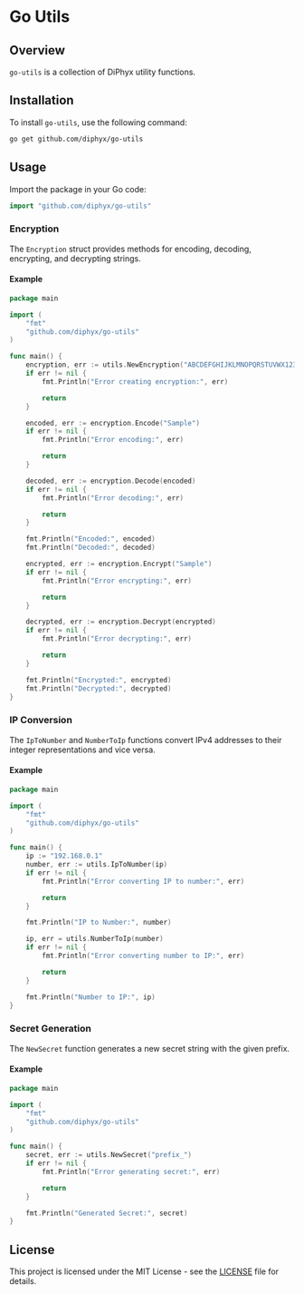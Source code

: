# Go Utils

## Overview

`go-utils` is a collection of DiPhyx utility functions.

## Installation

To install `go-utils`, use the following command:

```sh
go get github.com/diphyx/go-utils
```

## Usage

Import the package in your Go code:

```go
import "github.com/diphyx/go-utils"
```

### Encryption

The `Encryption` struct provides methods for encoding, decoding, encrypting, and decrypting strings.

#### Example

```go
package main

import (
    "fmt"
    "github.com/diphyx/go-utils"
)

func main() {
    encryption, err := utils.NewEncryption("ABCDEFGHIJKLMNOPQRSTUVWX12345678", "1234567890123456")
    if err != nil {
        fmt.Println("Error creating encryption:", err)

        return
    }

    encoded, err := encryption.Encode("Sample")
    if err != nil {
        fmt.Println("Error encoding:", err)

        return
    }

    decoded, err := encryption.Decode(encoded)
    if err != nil {
        fmt.Println("Error decoding:", err)

        return
    }

    fmt.Println("Encoded:", encoded)
    fmt.Println("Decoded:", decoded)

    encrypted, err := encryption.Encrypt("Sample")
    if err != nil {
        fmt.Println("Error encrypting:", err)

        return
    }

    decrypted, err := encryption.Decrypt(encrypted)
    if err != nil {
        fmt.Println("Error decrypting:", err)

        return
    }

    fmt.Println("Encrypted:", encrypted)
    fmt.Println("Decrypted:", decrypted)
}
```

### IP Conversion

The `IpToNumber` and `NumberToIp` functions convert IPv4 addresses to their integer representations and vice versa.

#### Example

```go
package main

import (
    "fmt"
    "github.com/diphyx/go-utils"
)

func main() {
    ip := "192.168.0.1"
    number, err := utils.IpToNumber(ip)
    if err != nil {
        fmt.Println("Error converting IP to number:", err)

        return
    }

    fmt.Println("IP to Number:", number)

    ip, err = utils.NumberToIp(number)
    if err != nil {
        fmt.Println("Error converting number to IP:", err)

        return
    }

    fmt.Println("Number to IP:", ip)
}
```

### Secret Generation

The `NewSecret` function generates a new secret string with the given prefix.

#### Example

```go
package main

import (
    "fmt"
    "github.com/diphyx/go-utils"
)

func main() {
    secret, err := utils.NewSecret("prefix_")
    if err != nil {
        fmt.Println("Error generating secret:", err)

        return
    }

    fmt.Println("Generated Secret:", secret)
}
```

## License

This project is licensed under the MIT License - see the [LICENSE](LICENSE) file for details.
